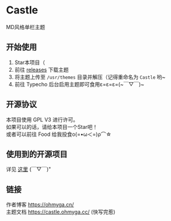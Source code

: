 # Castle
MD风格单栏主题
## 开始使用
1. Star本项目（<br>
2. 前往 [releases](https://github.com/ohmyga233/castle-Typecho-Theme/releases) 下载主题<br>
3. 将主题上传至 `/usr/themes` 目录并解压（记得重命名为 `Castle` 哟~<br>
4. 前往 Typecho 后台启用主题即可食用ε=ε=ε=(\~￣▽￣)\~
## 开源协议
本项目使用 GPL V3 进行许可。<br>
如果可以的话，请给本项目一个Star吧！<br>
或者可以前往 Food 给我投食ο(=•ω＜=)ρ⌒☆
## 使用到的开源项目
详见 [这里](https://castle.ohmyga.cc/#/copy?id=%e4%bd%bf%e7%94%a8%e7%9a%84%e5%bc%80%e6%ba%90%e9%a1%b9%e7%9b%ae) (￣▽￣)"
## 链接
作者博客 https://ohmyga.cn/<br>
主题文档 https://castle.ohmyga.cc/ (快写完惹)
